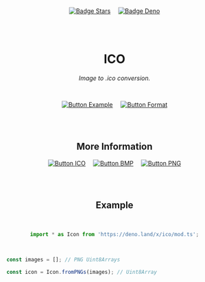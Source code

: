 
<br>

<div align = center>

[![Badge Stars]][#]   
[![Badge Deno]][Deno]

<br>
<br>

# ICO

*Image to .ico conversion.*

<br>

[![Button Example]][Example]   
[![Button Format]][Format]

<br>
<br>

## More Information

[![Button ICO]][ICO]   
[![Button BMP]][BMP]   
[![Button PNG]][PNG]


<br>
<br>

## Example

<br>

```JavaScript
import * as Icon from 'https://deno.land/x/ico/mod.ts';
```

</div>

<br>

```JavaScript
const images = []; // PNG Uint8Arrays

const icon = Icon.fromPNGs(images); // Uint8Array
```

<br>


<!----------------------------------------------------------------------------->

[License]: LICENSE
[Example]: Example
[Format]: Documentation/Format.md
[#]: #

[Deno]: https://deno.land/x/ico
[PNG]: https://en.wikipedia.org/wiki/Portable_Network_Graphics
[ICO]: https://en.wikipedia.org/wiki/ICO_(file_format)
[BMP]: https://en.wikipedia.org/wiki/BMP_file_format


<!---------------------------------[ Badges ]---------------------------------->

[Badge License]: https://img.shields.io/badge/License-AGPL3-015d93.svg?style=for-the-badge&labelColor=blue
[Badge Stars]: https://img.shields.io/github/stars/OmegaTools/ICO?style=for-the-badge&logoColor=white&logo=Trustpilot&labelColor=FF66AA&color=cf538b
[Badge Deno]: https://img.shields.io/badge/-Deno-58a341?style=for-the-badge&logoColor=white&logo=Deno&labelColor=64bc4b


<!---------------------------------[ Buttons ]--------------------------------->

[Button Example]: https://img.shields.io/badge/Example-04ACE6?style=for-the-badge&logoColor=white&logo=GitBook
[Button Format]: https://img.shields.io/badge/ICO_Format-64BC4B?style=for-the-badge&logoColor=white&logo=BookStack
[Button ICO]: https://img.shields.io/badge/ICO_Format-EEEEEE?style=for-the-badge&logoColor=222222&logo=WikiPedia
[Button BMP]: https://img.shields.io/badge/BMP_Format-EEEEEE?style=for-the-badge&logoColor=222222&logo=WikiPedia
[Button PNG]: https://img.shields.io/badge/PNG_Format-EEEEEE?style=for-the-badge&logoColor=222222&logo=WikiPedia
